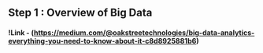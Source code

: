 ## Step 1 : Overview of Big Data
#### !Link - (https://medium.com/@oakstreetechnologies/big-data-analytics-everything-you-need-to-know-about-it-c8d8925881b6)
